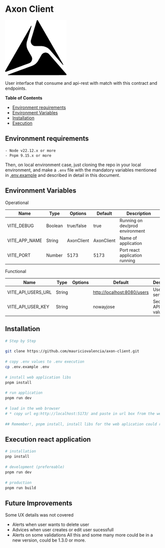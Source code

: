 # Axon Client

<img alt="Axon Client" src="./src/assets/logo.png" title="Axon" width="200"/>

User interface that consume and api-rest with match with this contract and endpoints.

**Table of Contents**
- [Environment requirements](#markdown-header-environment-requirements)
- [Environment Variables](#markdown-header-environment-variables)
- [Installation](#markdown-header-installation)
- [Execution](#markdown-header-execution)

## Environment requirements
```
- Node v22.12.x or more
- Pnpm 9.15.x or more
```

Then, on local environment case, just cloning the repo in your local environment, and make a `.env`
file with the mandatory variables mentioned in [.env.example](/.env.example)
and described in detail in this document.

## Environment Variables

Operational

| Name           | Type     | Options    | Default | Description                    |
|----------------|----------|------------|---------|--------------------------------|
| VITE_DEBUG     | Boolean  | true/false | true    | Running on dev/prod environment |
| VITE_APP_NAME  | String   | AxonClient| AxonClient| Name of application            |
| VITE_PORT | Number | 5173 | 5173 | Port react application running |

Functional

| Name                     | Type    | Options | Default | Description                         |
|--------------------------|---------|---------|---------|-------------------------------------|
| VITE_API_USERS_URL       | String  |         |    [http://localhost:8080/users ](http://localhost:8080/api/v1/users)  | User API service url                |
| VITE_API_USER_KEY        | String  |         |    nowayjose     | Security API Key value              |


## Installation

```bash
# Step by Step

git clone https://github.com/mauriciovalencia/axon-client.git

# copy .env values to .env execution
cp .env.example .env

# install web application libs
pnpm install

# run application
pnpm run dev

# load in the web browser
# * copy url eg:http://localhost:5173/ and paste in url box from the web-browser, by default Google Chrome.

## Remember!, pnpm install, install libs for the web aplication could run
```

## Execution react application

```bash
# installation
pnp install

# development (prefereable)
pnpm run dev

# production
pnpm run build
```

## Future Improvements
Some UX details was not covered
- Alerts when user wants to delete user
- Advices when user creates or edit user sucessfull
- Alerts on some validations
All this and some many more could be in a new version, could be 1.3.0 or more.

